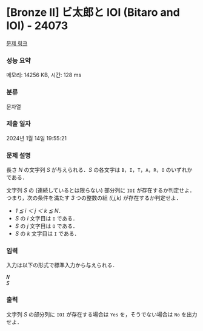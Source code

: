 # [Bronze II] ビ太郎と IOI (Bitaro and IOI) - 24073 

[문제 링크](https://www.acmicpc.net/problem/24073) 

### 성능 요약

메모리: 14256 KB, 시간: 128 ms

### 분류

문자열

### 제출 일자

2024년 1월 14일 19:55:21

### 문제 설명

<p>長さ <var>N</var> の文字列 <var>S</var> が与えられる．<var>S</var> の各文字は <code>B</code>，<code>I</code>，<code>T</code>，<code>A</code>，<code>R</code>，<code>O</code> のいずれかである．</p>

<p>文字列 <var>S</var> の (連続しているとは限らない) 部分列に <code>IOI</code> が存在するか判定せよ．つまり，次の条件を満たす <var>3</var> つの整数の組 <var>(i,j,k)</var> が存在するか判定せよ．</p>

<ul>
	<li><var>1 ≦ i ＜ j ＜ k ≦ N</var>．</li>
	<li><var>S</var> の <var>i</var> 文字目は <code>I</code> である．</li>
	<li><var>S</var> の <var>j</var> 文字目は <code>O</code> である．</li>
	<li><var>S</var> の <var>k</var> 文字目は <code>I</code> である．</li>
</ul>

### 입력 

 <p>入力は以下の形式で標準入力から与えられる．</p>

<pre><var>N</var>
<var>S</var></pre>

### 출력 

 <p>文字列 <var>S</var> の部分列に <code>IOI</code> が存在する場合は <code>Yes</code> を，そうでない場合は <code>No</code> を出力せよ．</p>

